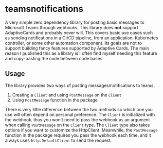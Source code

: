 # teamsnotifications

A very simple zero dependency library for posting basic messages to Microsoft Teams through webhooks. This library does **not** support AdaptiveCards and probably never will. This covers basic use cases such as sending notifications in a CI/CD pipeline, from an application, Kubernetes controller, or some other automation component. Its goals are not to support building fancy features supported by Adaptive Cards. The main reason I published this as a library is I often find myself needing this feature and copy-pasting the code between code bases.

## Usage

The library provides two ways of posting messages/notifications to teams.

1. Creating a `Client` and using `PostMessage` on the `Client`
2. Using `PostMessage` function in the package

There is very little difference between the two methods so which one you use will often depend on personal preference. The `Client` is initialized with the webhook, thus you won't need to pass the webhook as an argument when calling `PostMessage` on the `Client` type. The `Client` type also takes options if you want to customize the HttpClient. Meanwhile, the `PostMessage` function in the package requires you pass the webhook each time, and it always uses `http.DefaultClient` to send the request.

